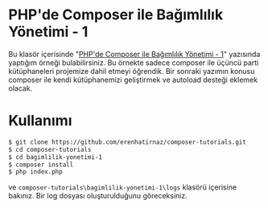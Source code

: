 PHP'de Composer ile Bağımlılık Yönetimi - 1
============================================
Bu klasör içerisinde "[PHP'de Composer ile Bağımlılık Yönetimi - 1](https://erenhatirnaz.wordpress.com/2015/08/14/phpde-composer-ile-bagimlilik-yonetimi-1/)" yazısında yaptığım örneği bulabilirsiniz. Bu örnekte sadece composer ile üçüncü parti kütüphaneleri projemize dahil etmeyi öğrendik. Bir sonraki yazımın konusu composer ile kendi kütüphanemizi geliştirmek ve autoload desteği eklemek olacak.

Kullanımı
==========
```sh
$ git clone https://github.com/erenhatirnaz/composer-tutorials.git
$ cd composer-tutorials
$ cd bagimlilik-yonetimi-1
$ composer install
$ php index.php
```
ve `composer-tutorials\bagimlilik-yonetimi-1\logs` klasörü içerisine bakınız. Bir log dosyası oluşturulduğunu göreceksiniz.